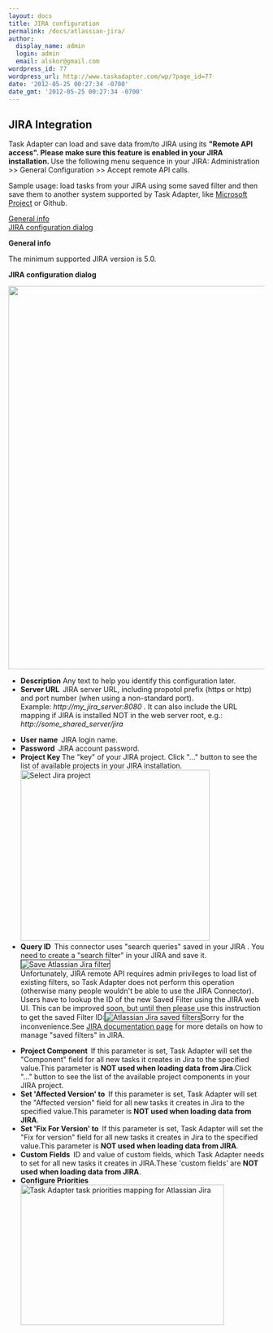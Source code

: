 ```yaml
---
layout: docs
title: JIRA configuration
permalink: /docs/atlassian-jira/
author:
  display_name: admin
  login: admin
  email: alskor@gmail.com
wordpress_id: 77
wordpress_url: http://www.taskadapter.com/wp/?page_id=77
date: '2012-05-25 00:27:34 -0700'
date_gmt: '2012-05-25 00:27:34 -0700'
---
```


## JIRA Integration

<div id="block-system-main">
<div id="node-37">
<p>Task Adapter can load and save data from/to JIRA using its&nbsp;<strong>"Remote API access". Please make sure this feature is enabled in your JIRA installation. </strong>Use the following menu sequence in your JIRA: Administration >> General Configuration >> Accept remote API calls.</p>
<p>Sample usage: load tasks from your JIRA&nbsp;using some saved filter and then save them to another system supported by Task Adapter, like <a href="/user-guide/microsoft-project">Microsoft Project</a> or Github.</p>
<p><a href="#general">General info<br />
</a><a href="#dialog">JIRA configuration dialog</a></p>
<p><strong><a id="general" name="general"></a>General info</strong></p>
<p>The minimum supported JIRA&nbsp;version is 5.0.</p>
<p><strong>JIRA&nbsp;configuration dialog</strong></p>
<p><a href="http://www.taskadapter.com/wp-content/uploads/2012/05/edit_jira1.png"><img class="alignnone size-full wp-image-467" title="edit_jira" alt="" src="http://www.taskadapter.com/wp-content/uploads/2012/05/edit_jira1.png" width="790" height="754" /></a></p>
<ul>
<li><strong>Description</strong>&nbsp;Any text to help you identify this configuration later.</li>
<li><strong>Server URL &nbsp;</strong>JIRA server URL, including propotol prefix (https or http) and port number (when using a non-standard port).<br />
Example: <em>http://my_jira_server:8080 .&nbsp;</em>It can also include the URL mapping if JIRA&nbsp;is installed NOT in the web server root, e.g.: <em>http://some_shared_server/jira</em></li></p>
<li><strong>User name &nbsp;</strong>JIRA login name.</li>
<li><strong>Password &nbsp;</strong>JIRA&nbsp;account password.</li>
<li><strong>Project Key&nbsp;</strong>The "key" of your JIRA&nbsp;project. Click "..." button to see the list of available projects in your JIRA&nbsp;installation.<a href="http://www.taskadapter.com/wp-content/uploads/2012/05/select_project.png"><img class="alignnone size-full wp-image-139" title="select_project" alt="Select Jira project" src="http://www.taskadapter.com/wp-content/uploads/2012/05/select_project.png" width="372" height="336" /></a></li>
<li><strong>Query ID &nbsp;</strong>This connector uses "search queries" saved in your JIRA&nbsp;. You need to create a "search filter" in your JIRA&nbsp;and save it.<img alt="Save Atlassian Jira filter" src="http://www.taskadapter.com/wp-content/uploads/2012/05/save_filter.png" border="1" /><br />
Unfortunately, JIRA&nbsp;remote API requires admin privileges to load list of existing filters, so Task Adapter does not perform this operation (otherwise many people wouldn't be able to use the JIRA&nbsp;Connector). Users have to lookup the ID of the new Saved Filter using the JIRA web UI. This can be improved soon, but until then please use this instruction to get the saved Filter ID:<img alt="Atlassian Jira saved filters" src="http://www.taskadapter.com/wp-content/uploads/2012/05/find_filter_id.png" border="1" />Sorry for the inconvenience.See <a href="http://confluence.atlassian.com/display/JIRA/Saving+Searches+('Issue+Filters')" target="_blank">JIRA documentation page</a> for more details on how to manage "saved filters" in JIRA.</li></p>
<li><strong>Project Component &nbsp;</strong>If this parameter is set, Task Adapter will set the "Component" field for all new tasks it creates in Jira to the specified value.This parameter is <strong>NOT used when loading data from Jira</strong>.Click "..." button to see the list of the available project components in your JIRA project.</li>
<li><strong>Set 'Affected Version' to &nbsp;</strong>If this parameter is set, Task Adapter will set the "Affected version" field for all new tasks it creates in Jira to the specified value.This parameter is <strong>NOT used when loading data from JIRA</strong>.</li>
<li><strong>Set 'Fix For Version' to &nbsp;</strong>If this parameter is set, Task Adapter will set the "Fix for version" field for all new tasks it creates in Jira to the specified value.This parameter is <strong>NOT used when loading data from JIRA</strong>.</li>
<li><strong>Custom Fields &nbsp;</strong>ID and value of custom fields, which Task Adapter needs to set for all new tasks it creates in JIRA.These 'custom fields' are <strong>NOT used when loading data from JIRA</strong>.</li>
<li><strong>Configure Priorities<br />
</strong><img class="alignnone size-full wp-image-163" title="priorities" alt="Task Adapter task priorities mapping for Atlassian Jira" src="http://www.taskadapter.com/wp-content/uploads/2012/05/priorities.png" width="400" height="276" /></li><br />
</ul>


